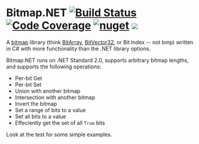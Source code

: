 # Bitmap.NET [![Build Status](https://travis-ci.org/mrazza/BitmapNet.svg?branch=master)](https://travis-ci.org/mrazza/BitmapNet) [![Code Coverage](https://img.shields.io/codecov/c/github/mrazza/BitmapNet.svg)](https://codecov.io/gh/mrazza/BitmapNet/) [![nuget](https://img.shields.io/nuget/v/Bitmap.Net.svg)](https://www.nuget.org/packages/Bitmap.Net/) ![](https://img.shields.io/nuget/dt/Bitmap.Net.svg)


A [bitmap](https://en.wikipedia.org/wiki/Bit_array) library (think [BitArray](https://docs.microsoft.com/en-us/dotnet/api/system.collections.bitarray), [BitVector32](https://docs.microsoft.com/en-us/dotnet/api/system.collections.specialized.bitvector32), or Bit Index -- not bmp) written in C# with more functionality than the .NET library options.

Bitmap.NET runs on .NET Standard 2.0, supports arbitrary bitmap lengths, and supports the following operations:
* Per-bit Get
* Per-bit Set
* Union with another bitmap
* Intersection with another bitmap
* Invert the bitmap
* Set a range of bits to a value
* Set all bits to a value
* Effeciently get the set of all `True` bits

Look at the test for some simple examples.
